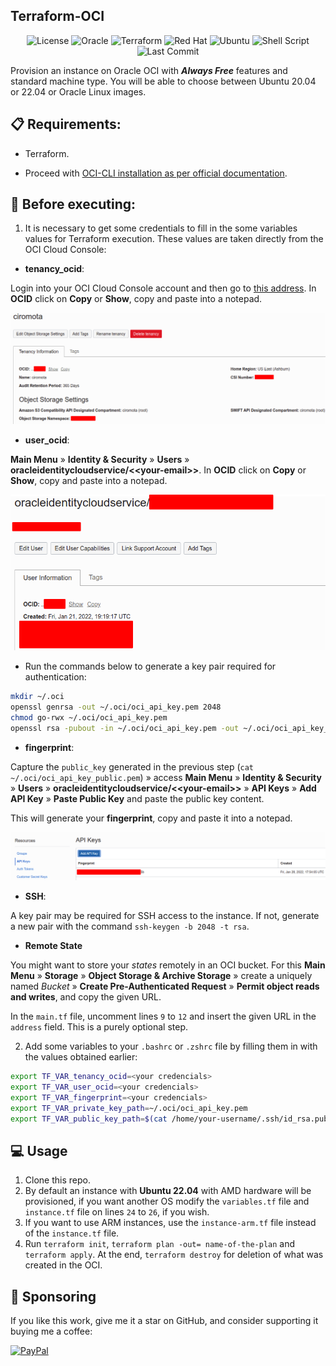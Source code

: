 <h2>Terraform-OCI</h2>

<p align="center">
    <img alt="License" src="https://img.shields.io/badge/License-GPLv3-blue.svg?style=for-the-badge" />
    <img alt="Oracle" src="https://img.shields.io/badge/Oracle-F80000?style=for-the-badge&logo=oracle&logoColor=black" />
    <img alt="Terraform" src="https://img.shields.io/badge/terraform-%235835CC.svg?style=for-the-badge&logo=terraform&logoColor=white" />
    <img alt="Red Hat" src="https://img.shields.io/badge/Red%20Hat-EE0000?style=for-the-badge&logo=redhat&logoColor=white" />
    <img alt="Ubuntu" src="https://img.shields.io/badge/Ubuntu-E95420?style=for-the-badge&logo=ubuntu&logoColor=white" />
    <img alt="Shell Script" src="https://img.shields.io/badge/Shell_Script-121011?style=for-the-badge&logo=gnu-bash&logoColor=white" />
    <img alt="Last Commit" src="https://img.shields.io/github/last-commit/ciro-mota/Terraform-OCI?style=for-the-badge" />
</p>

Provision an instance on Oracle OCI with **_Always Free_** features and standard machine type. You will be able to choose between Ubuntu 20.04 or 22.04 or Oracle Linux images.

## 📋 Requirements:

* Terraform.

* Proceed with [OCI-CLI installation as per official documentation](https://docs.oracle.com/en-us/iaas/Content/API/SDKDocs/cliinstall.htm).

## 📌 Before executing:

1. It is necessary to get some credentials to fill in the some variables values for Terraform execution. These values are taken directly from the OCI Cloud Console:

- **tenancy_ocid**:

Login into your OCI Cloud Console account and then go to [this address](https://cloud.oracle.com/tenancy). In **OCID** click on **Copy** or **Show**, copy and paste into a notepad.

![](/images/tenancy.png)

- **user_ocid**:

**Main Menu** » **Identity & Security** » **Users** » **oracleidentitycloudservice/\<<your-email\>>**. In **OCID** click on **Copy** or **Show**, copy and paste into a notepad.

![](/images/user.png)

- Run the commands below to generate a key pair required for authentication:

```bash
mkdir ~/.oci
openssl genrsa -out ~/.oci/oci_api_key.pem 2048
chmod go-rwx ~/.oci/oci_api_key.pem
openssl rsa -pubout -in ~/.oci/oci_api_key.pem -out ~/.oci/oci_api_key_public.pem
```

- **fingerprint**:

Capture the `public_key` generated in the previous step (`cat ~/.oci/oci_api_key_public.pem`) » access **Main Menu** » **Identity & Security** » **Users** » **oracleidentitycloudservice/\<<your-email\>>** » **API Keys** » **Add API Key** » **Paste Public Key** and paste the public key content.

This will generate your **fingerprint**, copy and paste it into a notepad.

![](/images/fingerprint.png)

- **SSH**:

A key pair may be required for SSH access to the instance. If not, generate a new pair with the command `ssh-keygen -b 2048 -t rsa`.

- **Remote State**

You might want to store your *states* remotely in an OCI bucket. For this **Main Menu** » **Storage** » **Object Storage & Archive Storage** » create a uniquely named *Bucket* » **Create Pre-Authenticated Request** » **Permit object reads and writes**, and copy the given URL.

In the `main.tf` file, uncomment lines `9` to `12` and insert the given URL in the `address` field. This is a purely optional step.

2. Add some variables to your `.bashrc` or `.zshrc` file by filling them in with the values obtained earlier:

```bash
export TF_VAR_tenancy_ocid=<your credencials>
export TF_VAR_user_ocid=<your credencials>
export TF_VAR_fingerprint=<your credencials>
export TF_VAR_private_key_path=~/.oci/oci_api_key.pem
export TF_VAR_public_key_path=$(cat /home/your-username/.ssh/id_rsa.pub)
```

## 💻 Usage

1. Clone this repo.
2. By default an instance with **Ubuntu 22.04** with AMD hardware will be provisioned, if you want another OS modify the `variables.tf` file and `instance.tf` file on lines `24` to `26`, if you wish.
3. If you want to use ARM instances, use the `instance-arm.tf` file instead of the `instance.tf` file.
4. Run `terraform init`, `terraform plan -out= name-of-the-plan` and `terraform apply`. At the end, `terraform destroy` for deletion of what was created in the OCI.

## 🎁 Sponsoring

If you like this work, give me it a star on GitHub, and consider supporting it buying me a coffee:

[![PayPal](https://img.shields.io/badge/PayPal-00457C?style=for-the-badge&logo=paypal&logoColor=white)](https://www.paypal.com/donate/?business=VUS6R8TX53NTS&no_recurring=0&currency_code=USD)